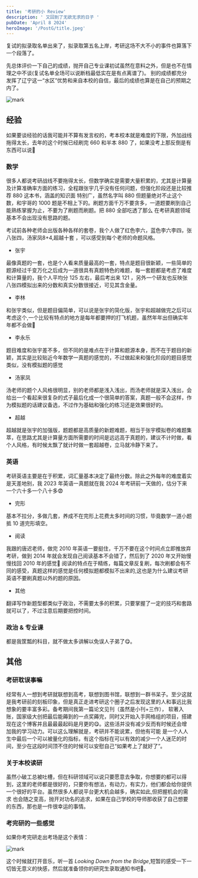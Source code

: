 ```yaml
---
title: '考研的小 Review'
description: ' 又回到了无欲无求的日子 '
pubDate: 'April 8 2024'
heroImage: '/PostG/title.jpeg'
---
```


复试的拟录取名单出来了，拟录取第五名上岸，考研这场不大不小的事件也算落下一个段落了。

先总体评价一下自己的成绩，抛开自己专业课初试虽然在意料之外，但是也不在情理之中不谈(复试名单全场可以说断档最低实在是有点离谱了)。
别的成绩都充分发挥了辽宁这一“水区”优势和来自本校的自信，最后的成绩也算是在自己的预期之内了。

![mark](/PostG/mark.jpeg)

## 经验

如果要谈经验的话我可能并不算有发言权的，考本校本就是难度的下限，外加战线拖得太长，去年的这个时候已经刷完 660 和半本 880 了，如果没考上那反倒是有东西可以说🥺

### 数学

很多人都说考研战线不要拖得太长，但数学确实是需要大量积累的，尤其是计算量及计算准确率方面的练习，全程跟张宇几乎没有任何问题，但强化阶段还是比较推荐 880 这本书，涵盖的知识面
特别广，虽然名字叫 880 但题量绝对不止这个数，和宇哥的 1000 题是不相上下的。刷题方面千万不要贪多，一道题要刷到自己能熟练掌握为止，不要为了刷题而刷题。把 880 全部吃透了那么
在考研真题领域基本不会出现没有思路的题。

考试前各种老师会出版各种各样的套卷，我个人做了红色李六，蓝色李六李四，张八张四，汤家凤8+4,超越十套 ，可以感受到每个老师的命题风格。

- 张宇

最像真题的一套，也是个人看来质量最高的一套，特点是题目很新颖，一些简单的题源经过千变万化之后成为一道很具有真题特色的难题，每一套题都是考虑了难度和计算量的，我个人平均分 125 左右，最后考出来 121 ，另外一个研友也反映张八张四模拟出来的分数和真实分数很接近，可见其含金量。

- 李林

和张宇类似，但是题目偏简单，可以说是张宇的简化版，张宇和超越做完之后可以考虑这个,一个比较有特点的地方是每年都要押的打飞机题，虽然年年出但确实年年都不会做🥺

- 李永乐

题目难度和张宇差不多，但不同的是难点在于计算和题源本身，而不在于题目的新颖，其实是比较贴近今年数学一真题的感觉的，不过做起来和强化阶段的题目感觉类似，没有模拟题的感觉

- 汤家凤

汤老师的题个人风格很明显，别的老师都是浅入浅出，而汤老师就是深入浅出，会给出一个看起来很复杂的式子最后化成一个很简单的答案，真题一般不会这样，作为模拟题的话建议备选，不过作为基础和强化的练习还是效果很好的。

- 超越

超越就是张宇的加强版，题题都是高质量的新题难题，相当于张宇模拟卷的难题集萃，在思路尤其是计算量方面所需要的时间是远远高于真题的，建议不计时做，看个人风格，有时候太飘了就计时做一套超越卷，立马就冷静下来了。

### 英语

考研英语主要是在于积累，词汇量基本决定了最终分数。除此之外每年的难度着实是天差地别，我 2023 年英语一真题就在我 2024 年考研前一天做的，估分下来一个六十多一个八十多😨

- 完形

基本不拉分，多做几套，养成不在完形上花费太多时间的习惯，毕竟数学一道小题抵 10 道完形填空。

- 阅读

我跟的唐迟老师，做完 2010 年英语一要挺住，千万不要在这个时间点立即推放弃考研，做到 2014 年就会发现自己阅读基本不会错了，然后到了 2020 年又开始慢慢找回 2010 年的感觉🥱
阅读的特点在于精练，每篇文章反复刷，每次刷都会有不同的感受，真题这样的感觉是任何模拟题都模拟不出来的,这也是为什么建议考研英语不要刷真题以外的题的原因。

- 其他

翻译写作新题型都类似于政治，不需要太多的积累，只要掌握了一定的技巧和套路就可以了，不过注意后期要把控时间。

### 政治 & 专业课

都是我筐瓢的科目，就不做太多讲解以免误人子弟了😋。

## 其他

### 考研耽误事嘛

经常有人一想到考研就联想到高考，联想到图书馆，联想到一群书呆子。至少这就是我考研前的刻板印象，但是真正走进考研这个圈子之后发现这里的人和事远比我想象的要丰富多彩。备考期间我第一篇论文见刊（虽然是小刊+三作），
软著入账，国家级大创把最后能薅到的一点奖薅完，同时又开始入手网格组的项目，搭建现在这个博客并且最最最起码是月更的😋。这些活并没有减少反而有时候还会增加我的学习动力。可以这么理解就是，考研并不能说累，但他有可能
是一个人人生中最后一个可以被量化的指标，有这个指标在可以有效的减少一个人迷茫的时间，至少在这段时间顶不住的时候可以安慰自己“如果考上了就好了”。

### 关于本校读研

虽然小破工总被吐槽，但在科研领域可以说只要愿意去争取，你想要的都可以得到，这里的老师都是很好的，只要你有想法，有动力，有实力，他们都会给你提供一个很好的平台。虽然很多人都说平台更大机会越多，确实如此,但把握机会的需求
也会随之变高，抛开对功名的追求，如果在自己学校的导师那收获了自己想要的东西，那也是一件很幸运的事情。

### 考完研的一些感觉

如果你考完研走出考场是这个表情：

![mark](/PostG/rick.png)

这个时候就打开音乐，听一首 *Looking Down from the Bridge*,短暂的感受一下一切皆无意义的快感，然后就准备领你的研究生录取通知书吧🥺。
